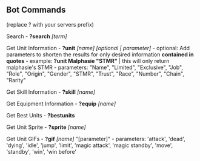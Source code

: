 ## Bot Commands ##
(replace ? with your servers prefix)

Search
    - **?search** *[term]*

Get Unit Information
    - **?unit** *[name] [optional | parameter]*
    - optional: Add parameters to shorten the results for only desired information 
                **contained in quotes**
    - example: **?unit Malphasie "STMR"**  | this will only return malphasie's STMR
    - parameters: "Name", "Limited", "Exclusive", 
                  "Job", "Role", "Origin", 
                  "Gender", "STMR", "Trust", 
                  "Race", "Number", "Chain", "Rarity"

Get Skill Information
    - **?skill** *[name]*

Get Equipment Information
    - **?equip** *[name]*

Get Best Units
    - **?bestunits**

Get Unit Sprite
    - **?sprite** *[name]*

Get Unit GIFs
    - **?gif** *[name]* "[parameter]"
    - parameters: 'attack',  'dead',  
                  'dying', 'idle',  'jump',  'limit',
                  'magic attack',  'magic standby',  'move',  
                  'standby',  'win',  'win before' 